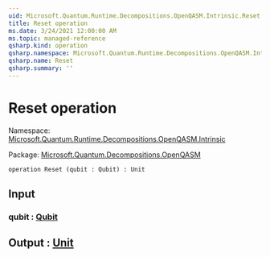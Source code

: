```yaml
---
uid: Microsoft.Quantum.Runtime.Decompositions.OpenQASM.Intrinsic.Reset
title: Reset operation
ms.date: 3/24/2021 12:00:00 AM
ms.topic: managed-reference
qsharp.kind: operation
qsharp.namespace: Microsoft.Quantum.Runtime.Decompositions.OpenQASM.Intrinsic
qsharp.name: Reset
qsharp.summary: ''
---
```


# Reset operation

Namespace: [Microsoft.Quantum.Runtime.Decompositions.OpenQASM.Intrinsic](xref:Microsoft.Quantum.Runtime.Decompositions.OpenQASM.Intrinsic)

Package: [Microsoft.Quantum.Decompositions.OpenQASM](https://nuget.org/packages/Microsoft.Quantum.Decompositions.OpenQASM)




```qsharp
operation Reset (qubit : Qubit) : Unit
```


## Input

### qubit : [Qubit](xref:microsoft.quantum.lang-ref.qubit)





## Output : [Unit](xref:microsoft.quantum.lang-ref.unit)

